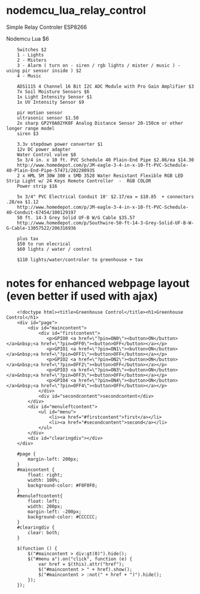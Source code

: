 # nodemcu_lua_relay_control
Simple Relay Controler ESP8266

Nodemcu Lua $6

        Switches $2
        1 - Lights
        2 - Misters
        3 - Alarm ( turn on - siren / rgb lights / mister / music ) - using pir sensor inside ) $2
        4 - Music

        ADS1115 4 Channel 16 Bit I2C ADC Module with Pro Gain Amplifier $3
        7x Soil Moisture Sensors $6
        1x Light Intensity Sensor $1
        1x UV Intensity Sensor $9
        
        pir motion sensor
        ultrasonic sensor $1.50
        2x sharp GP2Y0A02YK0F Analog Distance Sensor 20-150cm or other longer range model
        siren $3

        3.3v stepdown power converter $1
        12v DC power adapter
        Water Control valve $8
        5x 3/4 in. x 10 ft. PVC Schedule 40 Plain-End Pipe $2.86/ea $14.30
        http://www.homedepot.com/p/JM-eagle-3-4-in-x-10-ft-PVC-Schedule-40-Plain-End-Pipe-57471/202280935
        2 x HML 5M 30W 300 x SMD 3528 Water Resistant Flexible RGB LED Strip Light w/ 24 Keys Remote Controller  -  RGB COLOR
        Power strip $16
       
        5x 3/4" PVC Electrical Conduit 10' $2.17/ea = $10.85  + connectors .28/ea $1.12
        http://www.homedepot.com/p/JM-eagle-3-4-in-x-10-ft-PVC-Schedule-40-Conduit-67454/100129197
        50 ft. 14-3 Grey Solid UF-B W/G Cable $35.57
        http://www.homedepot.com/p/Southwire-50-ft-14-3-Grey-Solid-UF-B-W-G-Cable-13057522/206316936
        
        plus tax
        $50 to run elecrical
        $60 lights / water / control
        
        $110 lights/water/controler to greenhouse + tax
        
# notes for enhanced webpage layout (even better if used with ajax)
        <!doctype html><title>Greenhouse Control</title><h1>Greenhouse Control</h1>
		<div id="page">
			<div id="maincontent">
				<div id="firstcontent">
                   <p>GPIO0 <a href=\"?pin=ON0\"><button>ON</button></a>&nbsp;<a href=\"?pin=OFF0\"><button>OFF</button></a></p>
                   <p>GPIO1 <a href=\"?pin=ON1\"><button>ON</button></a>&nbsp;<a href=\"?pin=OFF1\"><button>OFF</button></a></p>
                   <p>GPIO2 <a href=\"?pin=ON2\"><button>ON</button></a>&nbsp;<a href=\"?pin=OFF2\"><button>OFF</button></a></p>
                   <p>GPIO3 <a href=\"?pin=ON3\"><button>ON</button></a>&nbsp;<a href=\"?pin=OFF3\"><button>OFF</button></a></p>
                   <p>GPIO4 <a href=\"?pin=ON4\"><button>ON</button></a>&nbsp;<a href=\"?pin=OFF4\"><button>OFF</button></a></p>
				</div>
				<div id="secondcontent">secondcontent</div>
			</div>
			<div id="menuleftcontent">
				<ul id="menu">
					<li><a href="#firstcontent">first</a></li>
					<li><a href="#secondcontent">second</a></li>
				</ul>
			</div>
			<div id="clearingdiv"></div>
		</div>

		#page {
			margin-left: 200px;
		}
		#maincontent {
			float: right;
			width: 100%;
			background-color: #F0F0F0;
		}
		#menuleftcontent{
			float: left;
			width: 200px;
			margin-left: -200px;
			background-color: #CCCCCC;
		}
		#clearingdiv {
			clear: both;
		}

		$(function () {
			$("#maincontent > div:gt(0)").hide();
			$("#menu a").on("click", function (e) {
				var href = $(this).attr("href");
				$("#maincontent > " + href).show();
				$("#maincontent > :not(" + href + ")").hide();
			});
		});
